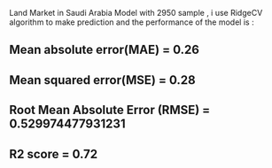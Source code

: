 Land Market in Saudi Arabia Model with 2950 sample  , i use RidgeCV algorithm to make prediction and the performance of the model is :

Mean absolute error(MAE) = 0.26
-----------
Mean squared error(MSE) = 0.28
-----------
Root Mean Absolute Error (RMSE) = 0.529974477931231
-----------
R2 score = 0.72
-----------
